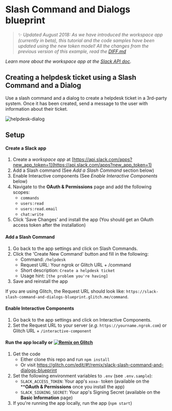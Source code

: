 # Slash Command and Dialogs blueprint

> :sparkles: *Updated August 2018: As we have introduced the workspace app (currently in beta), this tutorial and the code samples have been updated using the new token model! All the changes from the previous version of this example, read the [DIFF.md](DIFF.md)*

*Learn more about the workspace app at the [Slack API doc](https://api.slack.com/workspace-apps-preview).*

## Creating a helpdesk ticket using a Slash Command and a Dialog

Use a slash command and a dialog to create a helpdesk ticket in a 3rd-party system. Once it has been created, send a message to the user with information about their ticket.

![helpdesk-dialog](https://user-images.githubusercontent.com/700173/30929774-5fe9f0e2-a374-11e7-958e-0d8c362f89a3.gif)

## Setup

#### Create a Slack app

1. Create a *workspace app* at [https://api.slack.com/apps?new_app_token=1](https://api.slack.com/apps?new_app_token=1)
2. Add a Slash command (See *Add a Slash Command* section below)
3. Enable Interactive components (See *Enable Interactive Components* below)
4. Navigate to the **OAuth & Permissions** page and add the following scopes:
    * `commands`
    * `users:read`
    * `users:read.email`
    * `chat:write`
5. Click 'Save Changes' and install the app (You should get an OAuth access token after the installation)

#### Add a Slash Command
1. Go back to the app settings and click on Slash Commands.
1. Click the 'Create New Command' button and fill in the following:
    * Command: `/helpdesk`
    * Request URL: Your ngrok or Glitch URL + /command
    * Short description: `Create a helpdesk ticket`
    * Usage hint: `[the problem you're having]`
1. Save and reinstall the app

If you are using Glitch, the Request URL should look like: `https://slack-slash-command-and-dialogs-blueprint.glitch.me/command`.

#### Enable Interactive Components
1. Go back to the app settings and click on Interactive Components.
1. Set the Request URL to your server (*e.g.* `https://yourname.ngrok.com`) or Glitch URL + `/interactive-component`

#### Run the app locally or [![Remix on Glitch](https://cdn.glitch.com/2703baf2-b643-4da7-ab91-7ee2a2d00b5b%2Fremix-button.svg)](https://glitch.com/edit/#!/remix/slack-slash-command-and-dialogs-blueprint)
1. Get the code
    * Either clone this repo and run `npm install`
    * Or visit https://glitch.com/edit/#!/remix/slack-slash-command-and-dialogs-blueprint
2. Set the following environment variables to `.env` (see `.env.sample`):
    * `SLACK_ACCESS_TOKEN`: Your app's `xoxa-` token (available on the ****OAuth & Permissions** once you install the app)
    * `SLACK_SIGNING_SECRET`: Your app's Signing Secret (available on the **Basic Information** page)
3. If you're running the app locally, run the app (`npm start`)
